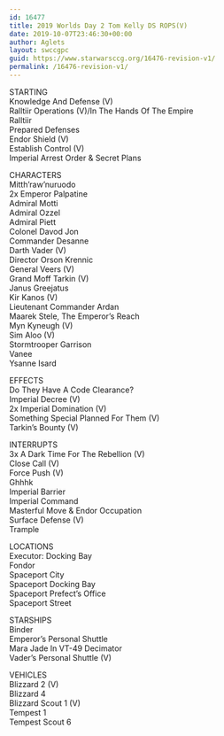 ```yaml
---
id: 16477
title: 2019 Worlds Day 2 Tom Kelly DS ROPS(V)
date: 2019-10-07T23:46:30+00:00
author: Aglets
layout: swccgpc
guid: https://www.starwarsccg.org/16476-revision-v1/
permalink: /16476-revision-v1/
---
```

STARTING  
Knowledge And Defense (V)  
Ralltiir Operations (V)/In The Hands Of The Empire  
Ralltiir  
Prepared Defenses  
Endor Shield (V)  
Establish Control (V)  
Imperial Arrest Order & Secret Plans

CHARACTERS  
Mitth’raw’nuruodo  
2x Emperor Palpatine  
Admiral Motti  
Admiral Ozzel  
Admiral Piett  
Colonel Davod Jon  
Commander Desanne  
Darth Vader (V)  
Director Orson Krennic  
General Veers (V)  
Grand Moff Tarkin (V)  
Janus Greejatus  
Kir Kanos (V)  
Lieutenant Commander Ardan  
Maarek Stele, The Emperor’s Reach  
Myn Kyneugh (V)  
Sim Aloo (V)  
Stormtrooper Garrison  
Vanee  
Ysanne Isard

EFFECTS  
Do They Have A Code Clearance?  
Imperial Decree (V)  
2x Imperial Domination (V)  
Something Special Planned For Them (V)  
Tarkin’s Bounty (V)

INTERRUPTS  
3x A Dark Time For The Rebellion (V)  
Close Call (V)  
Force Push (V)  
Ghhhk  
Imperial Barrier  
Imperial Command  
Masterful Move & Endor Occupation  
Surface Defense (V)  
Trample

LOCATIONS  
Executor: Docking Bay  
Fondor  
Spaceport City  
Spaceport Docking Bay  
Spaceport Prefect’s Office  
Spaceport Street

STARSHIPS  
Binder  
Emperor’s Personal Shuttle  
Mara Jade In VT-49 Decimator  
Vader’s Personal Shuttle (V)

VEHICLES  
Blizzard 2 (V)  
Blizzard 4  
Blizzard Scout 1 (V)  
Tempest 1  
Tempest Scout 6